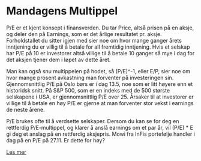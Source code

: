 # Mandagens Multippel

P/E er et kjent konsept i finansverden. Du tar Price, altså prisen på en aksje, og deler den på Earnings, som er det årlige resultatet pr. aksje.
Forholdstallet du sitter igjen med sier noe om hvor mange ganger årets inntjening du er villig til å betale for all fremtidig inntjening.
Hvis et selskap har P/E på 10 er investorer altså villige til å betale 10 ganger så mye i dag for det aksjen tjener dem i løpet av dette året.

Man kan også snu multippelen på hodet, så (P/E)^-1, eller E/P, sier noe om hvor mange prosent avkastning man forventer på investeringen sin.
Gjennomsnittlig P/E på Oslo børs er i dag 13.5, noe som er litt høyere enn et historidsk snitt.
På S&P 500, som er en indeks med de 500 største selskapene i USA, er gjennomsnittlig P/E over 25.
Årsaker til at investorer er villige til å betale en høy P/E er gjerne at man forventer stor vekst i earnings de neste årene.

P/E brukes ofte til å verdsette selskaper. Dersom du kan se for deg en rettferdig P/E-multippel, og klarer å anslå earnings om et par år, vil (P/E) * E gi deg et anslag på en rettferdig aksjepris.
Mowi fra InFis portefølje handler i dag på en P/E på 27.11. Er dette for høy?

[Les mer](https://corporatefinanceinstitute.com/resources/valuation/price-earnings-ratio/)
